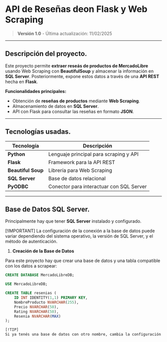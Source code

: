 <h1 aling = "center"> API de Reseñas deon Flask y Web Scraping</h1>

> **Versión 1.0** - Última actualización: 11/02/2025

---

## Descripción del proyecto.

Este proyecto permite **extraer reseás de productos de MercadoLibre** usando Web Scraping con
**BeautifulSoup** y almacenar la información en **SQL Server**. Posteriormente, expone estos datos
a través de una **API REST** hecha en **Flask**.

**Funcionalidades principales:**
- Obtención de **reseñas de productos** mediante **Web Scraping**.
- Almacenamiento de datos en **SQL Server**.
- API con Flask para consultar las reseñas en formato **JSON**.

---

## Tecnologías usadas.

| Tecnología | Descripción |
|------------|-------------|
| **Python** | Lenguaje principal para scraping y API|
| **Flask** | Framework para la API REST |
| **Beautiful Soup** | Librería para Web Scraping |
| **SQL Server** | Base de datos relacional |
| **PyODBC** | Conector para interactuar con SQL Server |

---

## Base de Datos SQL Server.

Principalmente hay que tener **SQL Server** instalado y configurado.

[!IMPORTANT]
La configuración de la conexión a la base de datos puede variar dependiendo del sistema operativo,
la versión de SQL Server, y el método de autenticación.

1. **Creación de la Base de Datos**

Para este proyecto hay que crear una base de datos y una tabla compatible con los datos a scrapear:

```sql
CREATE DATABASE MercadoLibreDB;

USE MercadoLibreDB;

CREATE TABLE resenias (
    ID INT IDENTITY(1,1) PRIMARY KEY,
    NombreProducto NVARCHAR(255),
    Precio NVARCHAR(50),
    Rating NVARCHAR(50),
    Resenia NVARCHAR(MAX)
);

[!TIP]
Si ya tenés una base de datos con otro nombre, cambia la configuración en `conexion.py`